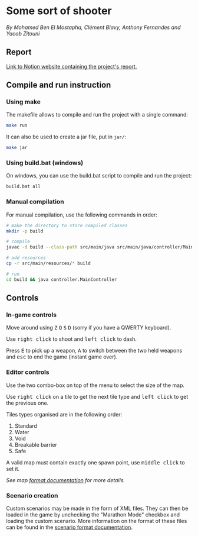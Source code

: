 # Some sort of shooter

*By Mohamed Ben El Mostapha, Clément Blavy, Anthony Fernandes and Yacob Zitouni*

## Report

[Link to Notion website containing the project's report.](https://fair-bottom-1ad.notion.site/Projet-de-Programmation-SR1a-af69d2673ded4220984fbb3651d71f32?pvs=4)

## Compile and run instruction

### Using make

The makefile allows to compile and run the project with a single command:

```bash
make run
```
It can also be used to create a jar file, put in `jar/`:
    
```bash
make jar
```

### Using build.bat (windows)
On windows, you can use the build.bat script to compile and run the project:

```bash
build.bat all
```

### Manual compilation

For manual compilation, use the following commands in order:

```bash
# make the directory to store compiled classes
mkdir -p build

# compile
javac -d build --class-path src/main/java src/main/java/controller/MainController.java

# add resources
cp -r src/main/resources/* build

# run
cd build && java controller.MainController
```

## Controls

### In-game controls

Move around using <kbd>Z</kbd> <kbd>Q</kbd> <kbd>S</kbd> <kbd>D</kbd> (sorry if you have a QWERTY keyboard).

Use <kbd>right click</kbd> to shoot and <kbd>left click</kbd> to dash.

Press <kbd>E</kbd> to pick up a weapon, <kbd>A</kbd> to switch between the two held weapons and <kbd>esc</kbd> to end the game (instant game over).

### Editor controls

Use the two combo-box on top of the menu to select the size of the map.

Use <kbd>right click</kbd> on a tile to get the next tile type and <kbd>left click</kbd> to get the previous one.

Tiles types organised are in the following order:
1. Standard
2. Water
3. Void
4. Breakable barrier
5. Safe

A valid map must contain exactly one spawn point, use <kbd>middle click</kbd> to set it.

*See map [format documentation](docs/mapFormat.md) for more details.*

### Scenario creation
Custom scenarios may be made in the form of XML files. They can then be loaded in the game by unchecking the "Marathon Mode"
checkbox and loading the custom scenario. More information on the format of these files can be found in the [scenario format documentation](docs/scenarioFormat.md).